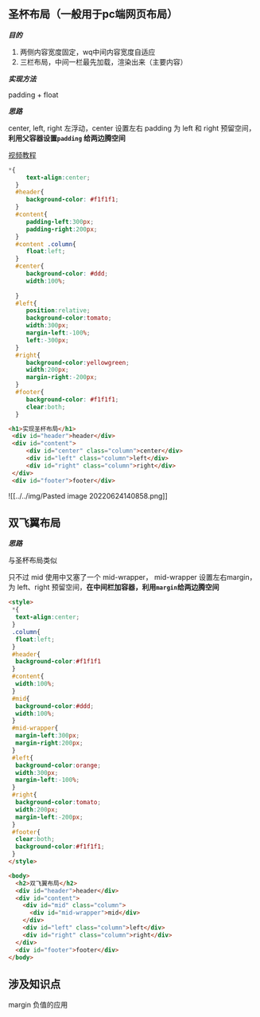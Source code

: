 ## 圣杯布局（一般用于pc端网页布局）

***目的***

1. 两侧内容宽度固定，wq中间内容宽度自适应
2. 三栏布局，中间一栏最先加载，渲染出来（主要内容）

***实现方法***

padding + float

***思路***

center, left, right 左浮动，center 设置左右 padding 为 left 和 right 预留空间，**利用父容器设置`padding` 给两边腾空间**

[视频教程](https://www.bilibili.com/video/BV1dA411u7g8/?vd_source=4929e5c62e0f5a85441225e4bdb6fac9)

```css
*{
 	 text-align:center;
  }
  #header{
 	 background-color: #f1f1f1;
  }
  #content{
 	 padding-left:300px;
 	 padding-right:200px;
  }
  #content .column{
 	 float:left;
  }
  #center{
 	 background-color: #ddd;
 	 width:100%;
 	 
  }
  #left{
 	 position:relative;
 	 background-color:tomato;
 	 width:300px;
 	 margin-left:-100%;
 	 left:-300px;
  }
  #right{
 	 background-color:yellowgreen;
 	 width:200px;
 	 margin-right:-200px;
  }
  #footer{
 	 background-color: #f1f1f1;
 	 clear:both;
  }
```

```html
<h1>实现圣杯布局</h1>
 <div id="header">header</div>
 <div id="content">
	 <div id="center" class="column">center</div>
	 <div id="left" class="column">left</div>
	 <div id="right" class="column">right</div>
 </div>
 <div id="footer">footer</div>
```

![[../../img/Pasted image 20220624140858.png]]

## 双飞翼布局

***思路***

与圣杯布局类似

只不过 mid 使用中又塞了一个 mid-wrapper， mid-wrapper 设置左右margin， 为 left、right 预留空间，**在中间栏加容器，利用`margin`给两边腾空间**

```html
<style>
 *{
  text-align:center;
 }
 .column{
  float:left;
 }
 #header{
  background-color:#f1f1f1
 }
 #content{
  width:100%;
 }
 #mid{
  background-color:#ddd;
  width:100%;
 }
 #mid-wrapper{
  margin-left:300px;
  margin-right:200px;
 }
 #left{
  background-color:orange;
  width:300px;
  margin-left:-100%;  
 }
 #right{
  background-color:tomato;
  width:200px;
  margin-left:-200px;
 }
 #footer{
  clear:both;
  background-color:#f1f1f1;
 }
</style>

<body>
  <h2>双飞翼布局</h2>
  <div id="header">header</div>
  <div id="content">
    <div id="mid" class="column">
      <div id="mid-wrapper">mid</div>
    </div>
    <div id="left" class="column">left</div>
    <div id="right" class="column">right</div>
  </div>
  <div id="footer">footer</div>
</body>
```


## 涉及知识点

margin 负值的应用

